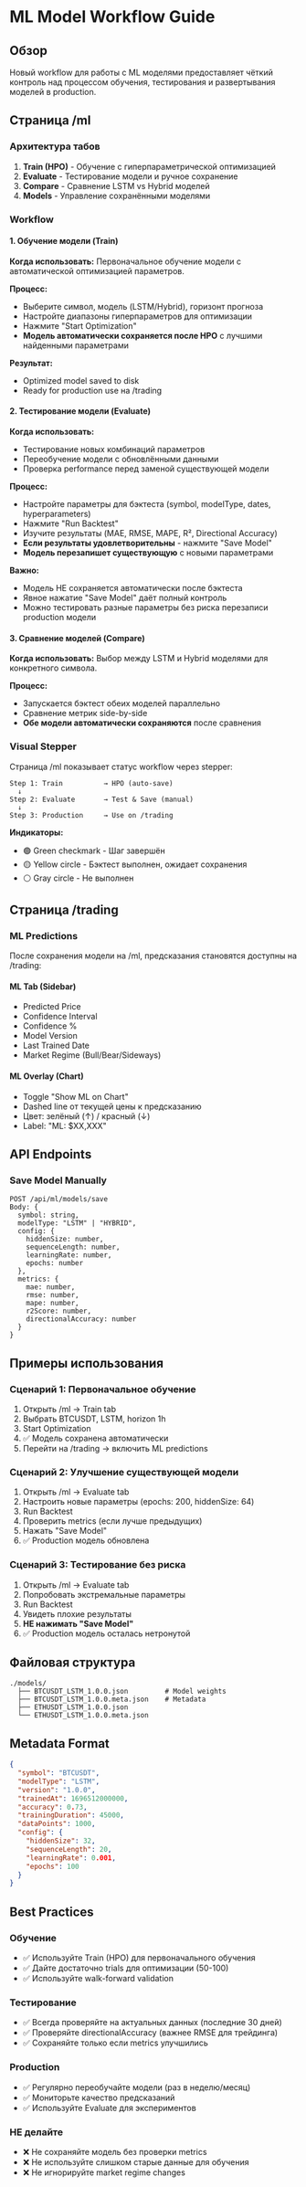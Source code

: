 # ML Model Workflow Guide

## Обзор

Новый workflow для работы с ML моделями предоставляет чёткий контроль над процессом обучения, тестирования и развертывания моделей в production.

## Страница /ml

### Архитектура табов

1. **Train (HPO)** - Обучение с гиперпараметрической оптимизацией
2. **Evaluate** - Тестирование модели и ручное сохранение
3. **Compare** - Сравнение LSTM vs Hybrid моделей
4. **Models** - Управление сохранёнными моделями

### Workflow

#### 1. Обучение модели (Train)

**Когда использовать:** Первоначальное обучение модели с автоматической оптимизацией параметров.

**Процесс:**

- Выберите символ, модель (LSTM/Hybrid), горизонт прогноза
- Настройте диапазоны гиперпараметров для оптимизации
- Нажмите "Start Optimization"
- **Модель автоматически сохраняется после HPO** с лучшими найденными параметрами

**Результат:**

- Optimized model saved to disk
- Ready for production use на /trading

#### 2. Тестирование модели (Evaluate)

**Когда использовать:**

- Тестирование новых комбинаций параметров
- Переобучение модели с обновлёнными данными
- Проверка performance перед заменой существующей модели

**Процесс:**

- Настройте параметры для бэктеста (symbol, modelType, dates, hyperparameters)
- Нажмите "Run Backtest"
- Изучите результаты (MAE, RMSE, MAPE, R², Directional Accuracy)
- **Если результаты удовлетворительны** - нажмите "Save Model"
- **Модель перезапишет существующую** с новыми параметрами

**Важно:**

- Модель НЕ сохраняется автоматически после бэктеста
- Явное нажатие "Save Model" даёт полный контроль
- Можно тестировать разные параметры без риска перезаписи production модели

#### 3. Сравнение моделей (Compare)

**Когда использовать:** Выбор между LSTM и Hybrid моделями для конкретного символа.

**Процесс:**

- Запускается бэктест обеих моделей параллельно
- Сравнение метрик side-by-side
- **Обе модели автоматически сохраняются** после сравнения

### Visual Stepper

Страница /ml показывает статус workflow через stepper:

```
Step 1: Train          → HPO (auto-save)
  ↓
Step 2: Evaluate       → Test & Save (manual)
  ↓
Step 3: Production     → Use on /trading
```

**Индикаторы:**

- 🟢 Green checkmark - Шаг завершён
- 🟡 Yellow circle - Бэктест выполнен, ожидает сохранения
- ⚪ Gray circle - Не выполнен

## Страница /trading

### ML Predictions

После сохранения модели на /ml, предсказания становятся доступны на /trading:

#### ML Tab (Sidebar)

- Predicted Price
- Confidence Interval
- Confidence %
- Model Version
- Last Trained Date
- Market Regime (Bull/Bear/Sideways)

#### ML Overlay (Chart)

- Toggle "Show ML on Chart"
- Dashed line от текущей цены к предсказанию
- Цвет: зелёный (↑) / красный (↓)
- Label: "ML: $XX,XXX"

## API Endpoints

### Save Model Manually

```
POST /api/ml/models/save
Body: {
  symbol: string,
  modelType: "LSTM" | "HYBRID",
  config: {
    hiddenSize: number,
    sequenceLength: number,
    learningRate: number,
    epochs: number
  },
  metrics: {
    mae: number,
    rmse: number,
    mape: number,
    r2Score: number,
    directionalAccuracy: number
  }
}
```

## Примеры использования

### Сценарий 1: Первоначальное обучение

1. Открыть /ml → Train tab
2. Выбрать BTCUSDT, LSTM, horizon 1h
3. Start Optimization
4. ✅ Модель сохранена автоматически
5. Перейти на /trading → включить ML predictions

### Сценарий 2: Улучшение существующей модели

1. Открыть /ml → Evaluate tab
2. Настроить новые параметры (epochs: 200, hiddenSize: 64)
3. Run Backtest
4. Проверить metrics (если лучше предыдущих)
5. Нажать "Save Model"
6. ✅ Production модель обновлена

### Сценарий 3: Тестирование без риска

1. Открыть /ml → Evaluate tab
2. Попробовать экстремальные параметры
3. Run Backtest
4. Увидеть плохие результаты
5. **НЕ нажимать "Save Model"**
6. ✅ Production модель осталась нетронутой

## Файловая структура

```
./models/
  ├── BTCUSDT_LSTM_1.0.0.json         # Model weights
  ├── BTCUSDT_LSTM_1.0.0.meta.json    # Metadata
  ├── ETHUSDT_LSTM_1.0.0.json
  └── ETHUSDT_LSTM_1.0.0.meta.json
```

## Metadata Format

```json
{
  "symbol": "BTCUSDT",
  "modelType": "LSTM",
  "version": "1.0.0",
  "trainedAt": 1696512000000,
  "accuracy": 0.73,
  "trainingDuration": 45000,
  "dataPoints": 1000,
  "config": {
    "hiddenSize": 32,
    "sequenceLength": 20,
    "learningRate": 0.001,
    "epochs": 100
  }
}
```

## Best Practices

### Обучение

- ✅ Используйте Train (HPO) для первоначального обучения
- ✅ Дайте достаточно trials для оптимизации (50-100)
- ✅ Используйте walk-forward validation

### Тестирование

- ✅ Всегда проверяйте на актуальных данных (последние 30 дней)
- ✅ Проверяйте directionalAccuracy (важнее RMSE для трейдинга)
- ✅ Сохраняйте только если metrics улучшились

### Production

- ✅ Регулярно переобучайте модели (раз в неделю/месяц)
- ✅ Мониторьте качество предсказаний
- ✅ Используйте Evaluate для экспериментов

### НЕ делайте

- ❌ Не сохраняйте модель без проверки metrics
- ❌ Не используйте слишком старые данные для обучения
- ❌ Не игнорируйте market regime changes
